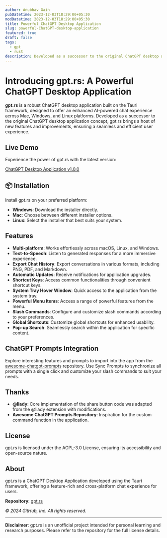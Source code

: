 ```yaml
---
author: Anubhav Gain
pubDatetime: 2023-12-03T18:29:00+05:30
modDatetime: 2023-12-03T18:29:00+05:30
title: Powerful ChatGPT Desktop Application
slug: powerful-ChatGPT-desktop-application
featured: true
draft: false
tags:
  - gpt
  - rust
description: Developed as a successor to the original ChatGPT desktop application concept, gpt.rs brings a host of new features and improvements, ensuring a seamless and efficient user experience.
---
```


# Introducing gpt.rs: A Powerful ChatGPT Desktop Application

**gpt.rs** is a robust ChatGPT desktop application built on the Tauri framework, designed to offer an enhanced AI-powered chat experience across Mac, Windows, and Linux platforms. Developed as a successor to the original ChatGPT desktop application concept, gpt.rs brings a host of new features and improvements, ensuring a seamless and efficient user experience.

## Live Demo

Experience the power of gpt.rs with the latest version:

[ChatGPT Desktop Application v1.0.0](https://github.com/mranv/gpt.rs)

## 📦 Installation

Install gpt.rs on your preferred platform:

- **Windows**: Download the installer directly.
- **Mac**: Choose between different installer options.
- **Linux**: Select the installer that best suits your system.

## Features

- **Multi-platform**: Works effortlessly across macOS, Linux, and Windows.
- **Text-to-Speech**: Listen to generated responses for a more immersive experience.
- **Export Chat History**: Export conversations in various formats, including PNG, PDF, and Markdown.
- **Automatic Updates**: Receive notifications for application upgrades.
- **Shortcut Keys**: Access common functionalities through convenient shortcut keys.
- **System Tray Hover Window**: Quick access to the application from the system tray.
- **Powerful Menu Items**: Access a range of powerful features from the menu.
- **Slash Commands**: Configure and customize slash commands according to your preferences.
- **Global Shortcuts**: Customize global shortcuts for enhanced usability.
- **Pop-up Search**: Seamlessly search within the application for specific content.

## ChatGPT Prompts Integration

Explore interesting features and prompts to import into the app from the [awesome-chatgpt-prompts](https://github.com/lencx/awesome-chatgpt-prompts) repository. Use Sync Prompts to synchronize all prompts with a single click and customize your slash commands to suit your needs.

## Thanks

- **@liady**: Core implementation of the share button code was adapted from the @liady extension with modifications.
- **Awesome ChatGPT Prompts Repository**: Inspiration for the custom command function in the application.

## License

gpt.rs is licensed under the AGPL-3.0 License, ensuring its accessibility and open-source nature.

## About

gpt.rs is a ChatGPT Desktop Application developed using the Tauri framework, offering a feature-rich and cross-platform chat experience for users.

**Repository**: [gpt.rs](https://github.com/mranv/gpt.rs)

_© 2024 GitHub, Inc. All rights reserved._

---

**Disclaimer**: gpt.rs is an unofficial project intended for personal learning and research purposes. Please refer to the repository for the full license details.

